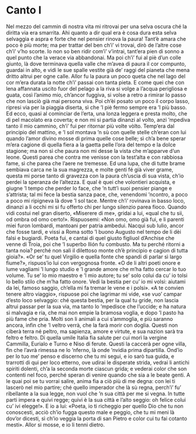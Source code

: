 # Canto I

Nel mezzo del cammin di nostra vita
mi ritrovai per una selva oscura
ché la diritta via era smarrita.
    Ahi quanto a dir qual era è cosa dura
esta selva selvaggia e aspra e forte
che nel pensier rinova la paura!
    Tant’è amara che poco è più morte;
ma per trattar del ben ch’i’ vi trovai,
dirò de l’altre cose ch’i’ v’ho scorte.
    Io non so ben ridir com’i’ v’intrai,
tant’era pien di sonno a quel punto
che la verace via abbandonai.
    Ma poi ch’i’ fui al piè d’un colle giunto,
là dove terminava quella valle
che m’avea di paura il cor compunto,
    guardai in alto, e vidi le sue spalle
vestite già de’ raggi del pianeta
che mena dritto altrui per ogne calle.
    Allor fu la paura un poco queta
che nel lago del cor m’era durata
la notte ch’i’ passai con tanta pieta.
    E come quei che con lena affannata
uscito fuor del pelago a la riva
si volge a l’acqua perigliosa e guata,
    così l’animo mio, ch’ancor fuggiva,
si volse a retro a rimirar lo passo
che non lasciò già mai persona viva.
    Poi ch’èi posato un poco il corpo lasso,
ripresi via per la piaggia diserta,
sì che ’l piè fermo sempre era ’l più basso.
    Ed ecco, quasi al cominciar de l’erta,
una lonza leggera e presta molto,
che di pel macolato era coverta;
    e non mi si partia dinanzi al volto,
anzi ’mpediva tanto il mio cammino,
ch’i’ fui per ritornar più volte vòlto.
    Temp’era dal principio del mattino,
e ’l sol montava ’n sù con quelle stelle
ch’eran con lui quando l’amor divino
    mosse di prima quelle cose belle;
sì ch’a bene sperar m’era cagione
di quella fiera a la gaetta pelle
    l’ora del tempo e la dolce stagione;
ma non sì che paura non mi desse
la vista che m’apparve d’un leone.
    Questi parea che contra me venisse
con la test’alta e con rabbiosa fame,
sì che parea che l’aere ne tremesse.
    Ed una lupa, che di tutte brame
sembiava carca ne la sua magrezza,
e molte genti fé già viver grame,
    questa mi porse tanto di gravezza
con la paura ch’uscia di sua vista,
ch’io perdei la speranza de l’altezza.
    E qual è quei che volontieri acquista,
e giugne ’l tempo che perder lo face,
che ’n tutt’i suoi pensier piange e s’attrista;
    tal mi fece la bestia sanza pace,
che, venendomi ’ncontro, a poco a poco
mi ripigneva là dove ’l sol tace.
    Mentre ch’i’ rovinava in basso loco,
dinanzi a li occhi mi si fu offerto
chi per lungo silenzio parea fioco.
    Quando vidi costui nel gran diserto,
«Miserere di me», gridai a lui,
«qual che tu sii, od ombra od omo certo!».
    Rispuosemi: «Non omo, omo già fui,
e li parenti miei furon lombardi,
mantoani per patria ambedui.
    Nacqui sub Iulio, ancor che fosse tardi,
e vissi a Roma sotto ’l buono Augusto
nel tempo de li dèi falsi e bugiardi.
    Poeta fui, e cantai di quel giusto
figliuol d’Anchise che venne di Troia,
poi che ’l superbo Ilión fu combusto.
    Ma tu perché ritorni a tanta noia?
perché non sali il dilettoso monte
ch’è principio e cagion di tutta gioia?».
    «Or se’ tu quel Virgilio e quella fonte
che spandi di parlar sì largo fiume?»,
rispuos’io lui con vergognosa fronte.
    «O de li altri poeti onore e lume
vagliami ’l lungo studio e ’l grande amore
che m’ha fatto cercar lo tuo volume.
    Tu se’ lo mio maestro e ’l mio autore;
tu se’ solo colui da cu’ io tolsi
lo bello stilo che m’ha fatto onore.
    Vedi la bestia per cu’ io mi volsi:
aiutami da lei, famoso saggio,
ch’ella mi fa tremar le vene e i polsi».
    «A te convien tenere altro viaggio»,
rispuose poi che lagrimar mi vide,
«se vuo’ campar d’esto loco selvaggio:
    ché questa bestia, per la qual tu gride,
non lascia altrui passar per la sua via,
ma tanto lo ’mpedisce che l’uccide;
    e ha natura sì malvagia e ria,
che mai non empie la bramosa voglia,
e dopo ’l pasto ha più fame che pria.
    Molti son li animali a cui s’ammoglia,
e più saranno ancora, infin che ’l veltro
verrà, che la farà morir con doglia.
    Questi non ciberà terra né peltro,
ma sapienza, amore e virtute,
e sua nazion sarà tra feltro e feltro.
    Di quella umile Italia fia salute
per cui morì la vergine Cammilla,
Eurialo e Turno e Niso di ferute.
    Questi la caccerà per ogne villa,
fin che l’avrà rimessa ne lo ’nferno,
là onde ’nvidia prima dipartilla.
    Ond’io per lo tuo me’ penso e discerno
che tu mi segui, e io sarò tua guida,
e trarrotti di qui per loco etterno,
    ove udirai le disperate strida,
vedrai li antichi spiriti dolenti,
ch’a la seconda morte ciascun grida;
    e vederai color che son contenti
nel foco, perché speran di venire
quando che sia a le beate genti.
    A le quai poi se tu vorrai salire,
anima fia a ciò più di me degna:
con lei ti lascerò nel mio partire;
    ché quello imperador che là sù regna,
perch’i’ fu’ ribellante a la sua legge,
non vuol che ’n sua città per me si vegna.
    In tutte parti impera e quivi regge;
quivi è la sua città e l’alto seggio:
oh felice colui cu’ ivi elegge!».
    E io a lui: «Poeta, io ti richeggio
per quello Dio che tu non conoscesti,
acciò ch’io fugga questo male e peggio,
    che tu mi meni là dov’or dicesti,
sì ch’io veggia la porta di san Pietro
e color cui tu fai cotanto mesti».
    Allor si mosse, e io li tenni dietro.